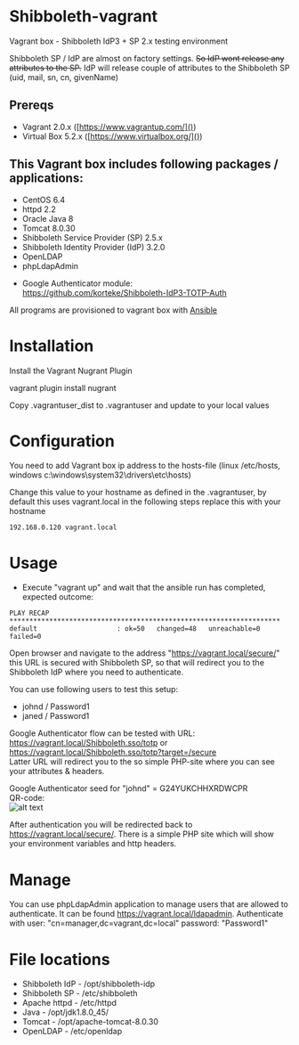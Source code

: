 # Shibboleth-vagrant
Vagrant box - Shibboleth IdP3 + SP 2.x testing environment

Shibboleth SP / IdP are almost on factory settings. ~~So IdP wont release any attributes to the SP.~~ IdP will release couple of attributes to the Shibboleth SP (uid, mail, sn, cn, givenName)

## Prereqs
- Vagrant 2.0.x ([https://www.vagrantup.com/]())
- Virtual Box 5.2.x ([https://www.virtualbox.org/]())

## This Vagrant box includes following packages / applications:
* CentOS 6.4
* httpd 2.2
* Oracle Java 8
* Tomcat 8.0.30
* Shibboleth Service Provider (SP) 2.5.x
* Shibboleth Identity Provider (IdP) 3.2.0
* OpenLDAP
* phpLdapAdmin

+ Google Authenticator module:  
https://github.com/korteke/Shibboleth-IdP3-TOTP-Auth  

All programs are provisioned to vagrant box with [Ansible](https://www.google.com)

# Installation

Install the Vagrant Nugrant Plugin

vagrant plugin install nugrant

Copy .vagrantuser_dist to .vagrantuser and update to your local values

# Configuration

You need to add Vagrant box ip address to the hosts-file (linux /etc/hosts, windows c:\windows\system32\drivers\etc\hosts)

Change this value to your hostname as defined in the .vagrantuser, by default this uses vagrant.local in the following steps replace this with your hostname

```
192.168.0.120 vagrant.local
```

# Usage

* Execute "vagrant up" and wait that the ansible run has completed, expected outcome:

```
PLAY RECAP ********************************************************************
default                    : ok=50   changed=48   unreachable=0    failed=0
```

Open browser and navigate to the address "https://vagrant.local/secure/" this URL is secured with Shibboleth SP, so that will redirect you to the Shibboleth IdP where you need to authenticate.

You can use following users to test this setup:
* johnd / Password1
* janed / Password1  

Google Authenticator flow can be tested with URL: https://vagrant.local/Shibboleth.sso/totp  or https://vagrant.local/Shibboleth.sso/totp?target=/secure  
Latter URL will redirect you to the so simple PHP-site where you can see your attributes & headers.

Google Authenticator seed  for "johnd" = G24YUKCHHXRDWCPR  
QR-code:  
![alt text](https://kvak.net/totp_code_qr.png "Logo Title Text 1")


After authentication you will be redirected back to https://vagrant.local/secure/. There is a simple PHP site which will show your environment variables and http headers.

# Manage
You can use phpLdapAdmin application to manage users that are allowed to authenticate. It can be found https://vagrant.local/ldapadmin. Authenticate with user: "cn=manager,dc=vagrant,dc=local" password: "Password1"

# File locations

* Shibboleth IdP - /opt/shibboleth-idp
* Shibboleth SP - /etc/shibboleth
* Apache httpd - /etc/httpd
* Java - /opt/jdk1.8.0_45/
* Tomcat - /opt/apache-tomcat-8.0.30
* OpenLDAP - /etc/openldap
